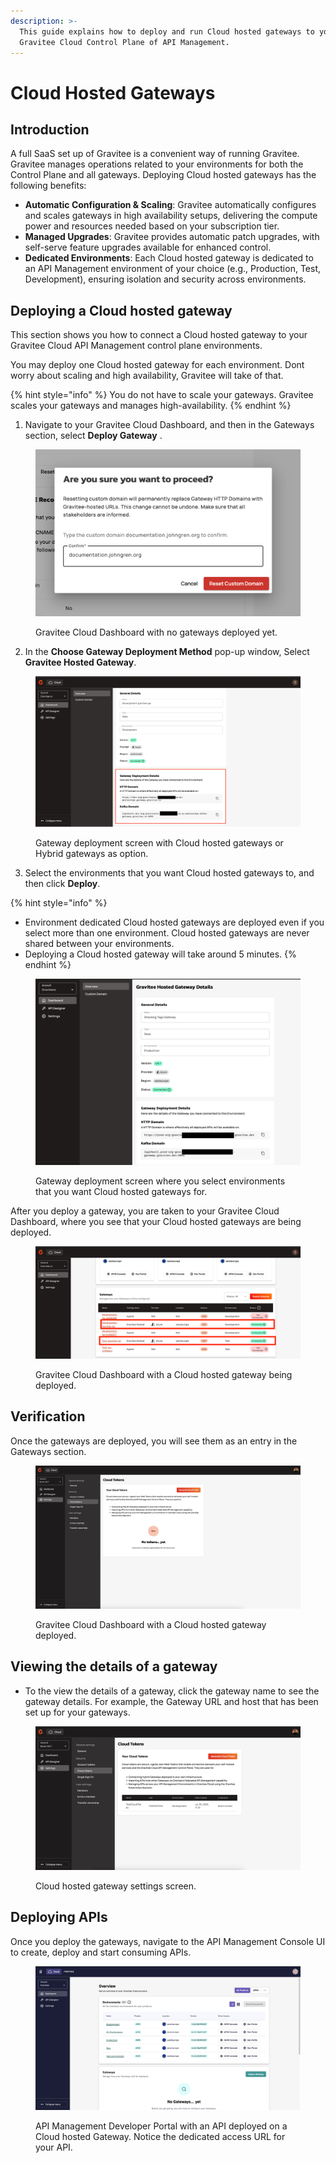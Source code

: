 ```yaml
---
description: >-
  This guide explains how to deploy and run Cloud hosted gateways to your
  Gravitee Cloud Control Plane of API Management.
---
```


# Cloud Hosted Gateways

## Introduction

A full SaaS set up of Gravitee is a convenient way of running Gravitee. Gravitee manages operations related to your environments for both the Control Plane and all gateways. Deploying Cloud hosted gateways has the following benefits:

* **Automatic Configuration & Scaling**: Gravitee automatically configures and scales gateways in high availability setups, delivering the compute power and resources needed based on your subscription tier.
* **Managed Upgrades**: Gravitee provides automatic patch upgrades, with self-serve feature upgrades available for enhanced control.
* **Dedicated Environments**: Each Cloud hosted gateway is dedicated to an API Management environment of your choice (e.g., Production, Test, Development), ensuring isolation and security across environments.

## Deploying a Cloud hosted gateway

This section shows you how to connect a Cloud hosted gateway to your Gravitee Cloud API Management control plane environments.

You may deploy one Cloud hosted gateway for each environment. Dont worry about scaling and high availability, Gravitee will take of that.

{% hint style="info" %}
You do not have to scale your gateways. Gravitee scales your gateways and manages high-availability.
{% endhint %}

1. Navigate to your Gravitee Cloud Dashboard, and then in the Gateways section, select **Deploy Gateway** .

<figure><img src="../.gitbook/assets/image.png" alt=""><figcaption><p>Gravitee Cloud Dashboard with no gateways deployed yet.</p></figcaption></figure>

2. In the **Choose Gateway Deployment Method** pop-up window, Select **Gravitee Hosted Gateway**.

<figure><img src="../.gitbook/assets/image (1).png" alt=""><figcaption><p>Gateway deployment screen with Cloud hosted gateways or Hybrid gateways as option.</p></figcaption></figure>

3. Select the environments that you want Cloud hosted gateways to, and then click **Deploy**.&#x20;

{% hint style="info" %}
* Environment dedicated Cloud hosted gateways are deployed even if you select more than one environment. Cloud hosted gateways are never shared between your environments.
* Deploying a Cloud hosted gateway will take around 5 minutes.
{% endhint %}

<figure><img src="../.gitbook/assets/image (2).png" alt=""><figcaption><p>Gateway deployment screen where you select environments that you want Cloud hosted gateways for.</p></figcaption></figure>

After you deploy a gateway, you are taken to your Gravitee Cloud Dashboard, where you see that your Cloud hosted gateways are being deployed.

<figure><img src="../.gitbook/assets/image (3).png" alt=""><figcaption><p>Gravitee Cloud Dashboard with a Cloud hosted gateway being deployed.</p></figcaption></figure>

## Verification

Once the gateways are deployed, you will see them as an entry in the Gateways section.

<figure><img src="../.gitbook/assets/image (4).png" alt=""><figcaption><p>Gravitee Cloud Dashboard with a Cloud hosted gateway deployed.</p></figcaption></figure>

## Viewing the details of a gateway

* To the view the details of a gateway, click the gateway name to see the gateway details. For example, the Gateway URL and host that has been set up for your gateways.

<figure><img src="../.gitbook/assets/image (5).png" alt=""><figcaption><p>Cloud hosted gateway settings screen.</p></figcaption></figure>

## Deploying APIs

Once you deploy the gateways, navigate to the API Management Console UI to create, deploy and start consuming APIs.

<figure><img src="../.gitbook/assets/image (6).png" alt=""><figcaption><p>API Management Developer Portal with an API deployed on a Cloud hosted Gateway. Notice the dedicated access URL for your API.</p></figcaption></figure>
